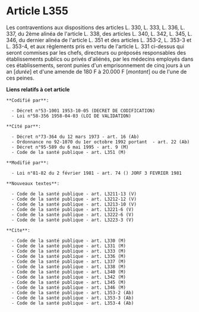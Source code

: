 # Article L355

Les contraventions aux dispositions des articles L. 330, L. 333, L. 336, L. 337, du 2ème alinéa de l'article L. 338, des
articles L. 340, L. 342, L. 345, L. 346, du dernier alinéa de l'article L. 351 et des articles L. 353-2, L. 353-3 et L.
353-4, et aux règlements pris en vertu de l'article L. 331 ci-dessus qui seront commises par les chefs, directeurs ou
préposés responsables des établissements publics ou privés d'aliénés, par les médecins employés dans ces établissements,
seront punies d'un emprisonnement de cinq jours à un an [*durée*] et d'une amende de 180 F à 20.000 F [*montant*] ou de l'une
de ces peines.

**Liens relatifs à cet article**

	**Codifié par**:

	  - Décret n°53-1001 1953-10-05 (DECRET DE CODIFICATION)
	  - Loi n°58-356 1958-04-03 (LOI DE VALIDATION)

	**Cité par**:

	  - Décret n°73-364 du 12 mars 1973 - art. 16 (Ab)
	  - Ordonnance no 92-1070 du 1er octobre 1992 portant  - art. 22 (Ab)
	  - Décret n°95-589 du 6 mai 1995 - art. 9 (M)
	  - Code de la santé publique - art. L351 (M)

	**Modifié par**:

	  - Loi n°81-82 du 2 février 1981 - art. 74 () JORF 3 FEVRIER 1981

	**Nouveaux textes**:

	  - Code de la santé publique - art. L3211-13 (V)
	  - Code de la santé publique - art. L3212-12 (V)
	  - Code de la santé publique - art. L3213-10 (V)
	  - Code de la santé publique - art. L3221-6 (V)
	  - Code de la santé publique - art. L3222-6 (V)
	  - Code de la santé publique - art. L3223-3 (V)

	**Cite**:

	  - Code de la santé publique - art. L330 (M)
	  - Code de la santé publique - art. L331 (M)
	  - Code de la santé publique - art. L333 (M)
	  - Code de la santé publique - art. L336 (M)
	  - Code de la santé publique - art. L337 (M)
	  - Code de la santé publique - art. L338 (M)
	  - Code de la santé publique - art. L340 (M)
	  - Code de la santé publique - art. L342 (M)
	  - Code de la santé publique - art. L345 (M)
	  - Code de la santé publique - art. L346 (M)
	  - Code de la santé publique - art. L353-2 (Ab)
	  - Code de la santé publique - art. L353-3 (Ab)
	  - Code de la santé publique - art. L353-4 (Ab)
